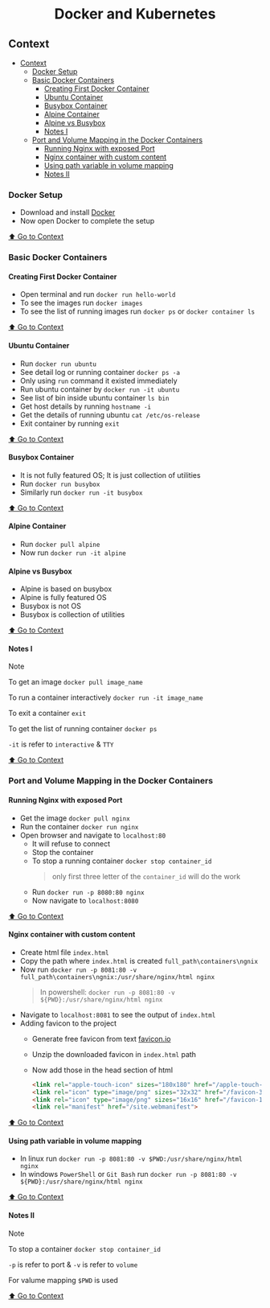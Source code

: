 <div align="center">
<h1>Docker and Kubernetes</h1>
</div>

## Context
- [Context](#context)
  - [Docker Setup](#docker-setup)
  - [Basic Docker Containers](#basic-docker-containers)
    - [Creating First Docker Container](#creating-first-docker-container)
    - [Ubuntu Container](#ubuntu-container)
    - [Busybox Container](#busybox-container)
    - [Alpine Container](#alpine-container)
    - [Alpine vs Busybox](#alpine-vs-busybox)
    - [Notes I](#notes-i)
  - [Port and Volume Mapping in the Docker Containers](#port-and-volume-mapping-in-the-docker-containers)
    - [Running Nginx with exposed Port](#running-nginx-with-exposed-port)
    - [Nginx container with custom content](#nginx-container-with-custom-content)
    - [Using path variable in volume mapping](#using-path-variable-in-volume-mapping)
    - [Notes II](#notes-ii)

### Docker Setup

- Download and install [Docker](https://www.docker.com/products/docker-desktop/)
- Now open Docker to complete the setup

[⬆️ Go to Context](#context)

### Basic Docker Containers

#### Creating First Docker Container

- Open terminal and run `docker run hello-world`
- To see the images run `docker images`
- To see the list of running images run `docker ps` or `docker container ls`

[⬆️ Go to Context](#context)

#### Ubuntu Container

- Run `docker run ubuntu`
- See detail log or running container `docker ps -a`
- Only using `run` command it existed immediately
- Run ubuntu container by `docker run -it ubuntu`
- See list of bin inside ubuntu container `ls bin`
- Get host details by running `hostname -i`
- Get the details of running ubuntu `cat /etc/os-release`
- Exit container by running `exit`

[⬆️ Go to Context](#context)

#### Busybox Container

- It is not fully featured OS; It is just collection of utilities
- Run `docker run busybox`
- Similarly run `docker run -it busybox`

[⬆️ Go to Context](#context)

#### Alpine Container

- Run `docker pull alpine`
- Now run `docker run -it alpine`

#### Alpine vs Busybox

- Alpine is based on busybox
- Alpine is fully featured OS
- Busybox is not OS
- Busybox is collection of utilities

[⬆️ Go to Context](#context)

#### Notes I

> [!NOTE]
> To get an image `docker pull image_name`
>
> To run a container interactively `docker run -it image_name`
>
> To exit a container `exit`
>
> To get the list of running container `docker ps`
>
> `-it` is refer to `interactive` & `TTY`

[⬆️ Go to Context](#context)

### Port and Volume Mapping in the Docker Containers

#### Running Nginx with exposed Port

- Get the image `docker pull nginx`
- Run the container `docker run nginx`
- Open browser and navigate to `localhost:80`
  - It will refuse to connect
  - Stop the container
  - To stop a running container `docker stop container_id`
    > only first three letter of the `container_id` will do the work
  - Run `docker run -p 8080:80 nginx`
  - Now navigate to `localhost:8080`

[⬆️ Go to Context](#context)

#### Nginx container with custom content

- Create html file `index.html`
- Copy the path where `index.html` is created `full_path\containers\ngnix`
- Now run `docker run -p 8081:80 -v full_path\containers\ngnix:/usr/share/nginx/html nginx`
  > In powershell: `docker run -p 8081:80 -v ${PWD}:/usr/share/nginx/html nginx`
- Navigate to `localhost:8081` to see the output of `index.html`
- Adding favicon to the project
  - Generate free favicon from text [favicon.io](https://favicon.io/favicon-generator/)
  - Unzip the downloaded favicon in `index.html` path
  - Now add those in the head section of html

    ```html
    <link rel="apple-touch-icon" sizes="180x180" href="/apple-touch-icon.png">
    <link rel="icon" type="image/png" sizes="32x32" href="/favicon-32x32.png">
    <link rel="icon" type="image/png" sizes="16x16" href="/favicon-16x16.png">
    <link rel="manifest" href="/site.webmanifest">
    ```

[⬆️ Go to Context](#context)

#### Using path variable in volume mapping

- In linux run `docker run -p 8081:80 -v $PWD:/usr/share/nginx/html nginx`
- In windows `PowerShell` or `Git Bash` run `docker run -p 8081:80 -v ${PWD}:/usr/share/nginx/html nginx`

[⬆️ Go to Context](#context)

#### Notes II

> [!NOTE]
> To stop a container `docker stop container_id`
>
> `-p` is refer to port & `-v` is refer to `volume`
>
> For valume mapping `$PWD` is used
>

[⬆️ Go to Context](#context)

